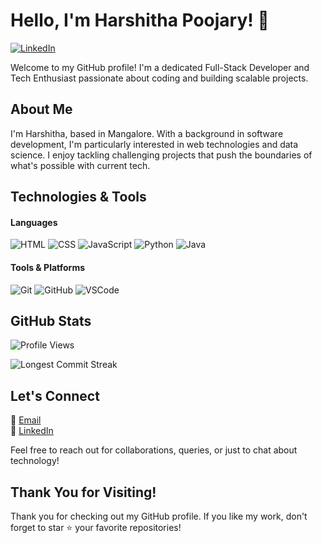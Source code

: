 <!-- Header -->
# Hello, I'm Harshitha Poojary! 👋

[![LinkedIn](https://img.shields.io/badge/-LinkedIn-blue?style=flat-square&logo=linkedin&logoColor=white)](https://linkedin.com/in/harshitha2007)

Welcome to my GitHub profile! I'm a dedicated Full-Stack Developer and Tech Enthusiast passionate about coding and building scalable projects.

<!-- About Me -->
## About Me

I'm Harshitha, based in Mangalore. With a background in software development, I'm particularly interested in web technologies and data science. I enjoy tackling challenging projects that push the boundaries of what's possible with current tech.

<!-- Technologies -->
## Technologies & Tools

#### Languages
![HTML](https://img.shields.io/badge/-HTML-E34F26?style=flat-square&logo=html5&logoColor=white)
![CSS](https://img.shields.io/badge/-CSS-1572B6?style=flat-square&logo=css3&logoColor=white)
![JavaScript](https://img.shields.io/badge/-JavaScript-F7DF1E?style=flat-square&logo=javascript&logoColor=black)
![Python](https://img.shields.io/badge/-Python-3776AB?style=flat-square&logo=python&logoColor=white)
![Java](https://img.shields.io/badge/-Java-007396?style=flat-square&logo=java&logoColor=white)

#### Tools & Platforms
![Git](https://img.shields.io/badge/-Git-F05032?style=flat-square&logo=git&logoColor=white)
![GitHub](https://img.shields.io/badge/-GitHub-181717?style=flat-square&logo=github&logoColor=white)
![VSCode](https://img.shields.io/badge/-VSCode-007ACC?style=flat-square&logo=visual-studio-code&logoColor=white)

<!-- GitHub Stats -->
## GitHub Stats

![Profile Views](https://komarev.com/ghpvc/?username=shirha20)

![Longest Commit Streak](https://github-readme-streak-stats.herokuapp.com/?user=shirha20&theme=default)

<!-- Contact Me -->
## Let's Connect

📧 [Email](mailto:harshiipoojary@gmail.com)  
🔗 [LinkedIn](https://linkedin.com/in/harshitha2007)  

Feel free to reach out for collaborations, queries, or just to chat about technology!

<!-- Footer -->
## Thank You for Visiting!

Thank you for checking out my GitHub profile. If you like my work, don't forget to star ⭐️ your favorite repositories!
